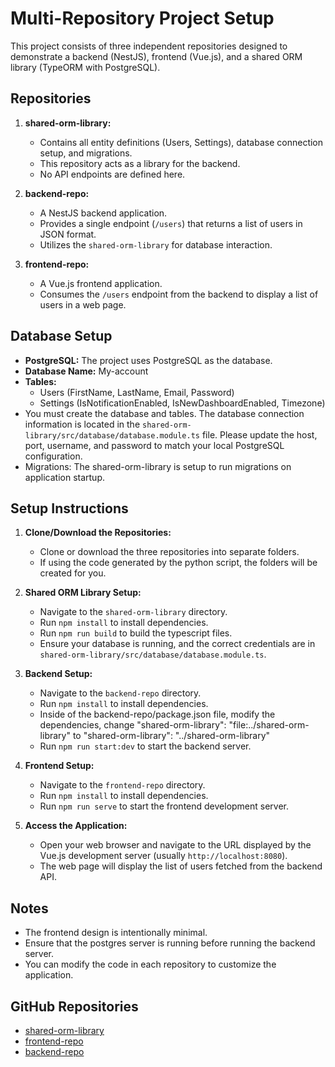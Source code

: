 # Multi-Repository Project Setup

This project consists of three independent repositories designed to demonstrate a backend (NestJS), frontend (Vue.js), and a shared ORM library (TypeORM with PostgreSQL).

## Repositories

1.  **shared-orm-library:**
    * Contains all entity definitions (Users, Settings), database connection setup, and migrations.
    * This repository acts as a library for the backend.
    * No API endpoints are defined here.

2.  **backend-repo:**
    * A NestJS backend application.
    * Provides a single endpoint (`/users`) that returns a list of users in JSON format.
    * Utilizes the `shared-orm-library` for database interaction.

3.  **frontend-repo:**
    * A Vue.js frontend application.
    * Consumes the `/users` endpoint from the backend to display a list of users in a web page.

## Database Setup

* **PostgreSQL:** The project uses PostgreSQL as the database.
* **Database Name:** My-account
* **Tables:**
    * Users (FirstName, LastName, Email, Password)
    * Settings (IsNotificationEnabled, IsNewDashboardEnabled, Timezone)
* You must create the database and tables. The database connection information is located in the `shared-orm-library/src/database/database.module.ts` file. Please update the host, port, username, and password to match your local PostgreSQL configuration.
* Migrations: The shared-orm-library is setup to run migrations on application startup.

## Setup Instructions

1.  **Clone/Download the Repositories:**
    * Clone or download the three repositories into separate folders.
    * If using the code generated by the python script, the folders will be created for you.

2.  **Shared ORM Library Setup:**
    * Navigate to the `shared-orm-library` directory.
    * Run `npm install` to install dependencies.
    * Run `npm run build` to build the typescript files.
    * Ensure your database is running, and the correct credentials are in `shared-orm-library/src/database/database.module.ts`.

3.  **Backend Setup:**
    * Navigate to the `backend-repo` directory.
    * Run `npm install` to install dependencies.
    * Inside of the backend-repo/package.json file, modify the dependencies, change "shared-orm-library": "file:../shared-orm-library" to "shared-orm-library": "../shared-orm-library"
    * Run `npm run start:dev` to start the backend server.

4.  **Frontend Setup:**
    * Navigate to the `frontend-repo` directory.
    * Run `npm install` to install dependencies.
    * Run `npm run serve` to start the frontend development server.

5.  **Access the Application:**
    * Open your web browser and navigate to the URL displayed by the Vue.js development server (usually `http://localhost:8080`).
    * The web page will display the list of users fetched from the backend API.

## Notes

* The frontend design is intentionally minimal.
* Ensure that the postgres server is running before running the backend server.
* You can modify the code in each repository to customize the application.

## GitHub Repositories

* [shared-orm-library](https://github.com/rkantsingh801/shared-orm-library.git)
* [frontend-repo](https://github.com/rkantsingh801/frontend-repo.git)
* [backend-repo](https://github.com/rkantsingh801/backend-repo.git)
